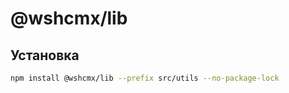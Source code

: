 # @wshcmx/lib

## Установка

```bash
npm install @wshcmx/lib --prefix src/utils --no-package-lock
```

